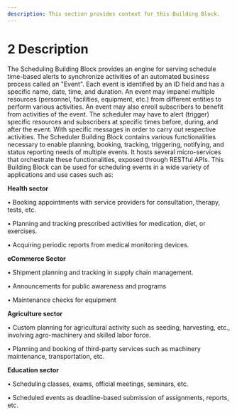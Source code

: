 ```yaml
---
description: This section provides context for this Building Block.
---
```


# 2 Description

The Scheduling Building Block provides an engine for serving schedule time-based alerts to synchronize activities of an automated business process called an "Event". Each event is identified by an ID field and has a specific name, date, time, and duration. An event may impanel multiple resources (personnel, facilities, equipment, etc.) from different entities to perform various activities. An event may also enroll subscribers to benefit from activities of the event. The scheduler may have to alert (trigger) specific resources and subscribers at specific times before, during, and after the event. With specific messages in order to carry out respective activities. The Scheduler Building Block contains various functionalities necessary to enable planning, booking, tracking, triggering, notifying, and status reporting needs of multiple events.  It hosts several micro-services that orchestrate these functionalities, exposed through RESTful APIs. This Building Block can be used for scheduling events in a wide variety of applications and use cases such as:

**Health sector**

•  Booking appointments with service providers for consultation, therapy, tests, etc.

•  Planning and tracking prescribed activities for medication, diet, or exercises.

•  Acquiring periodic reports from medical monitoring devices.

**eCommerce Sector**

•  Shipment planning and tracking in supply chain management.

•  Announcements for public awareness and programs

•  Maintenance checks for equipment

**Agriculture sector**

•  Custom planning for agricultural activity such as seeding, harvesting, etc., involving agro-machinery and skilled labor force.

•  Planning and booking of third-party services such as machinery maintenance, transportation, etc.

**Education sector**

•  Scheduling classes, exams, official meetings, seminars, etc.

•  Scheduled events as deadline-based submission of assignments, reports, etc.

&#x20;
